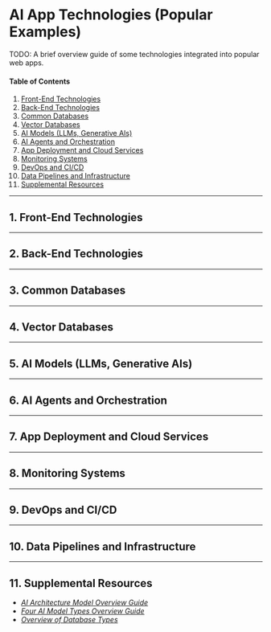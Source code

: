 # AI App Technologies (Popular Examples)

TODO: A brief overview guide of some technologies integrated into popular web apps.

#### Table of Contents

1. [Front-End Technologies](#frontend)
2. [Back-End Technologies](#backend)
3. [Common Databases](#commondb)
4. [Vector Databases](#vectordb)
5. [AI Models (LLMs, Generative AIs)](#models)
6. [AI Agents and Orchestration](#orch)
7. [App Deployment and Cloud Services](#deployment)
8. [Monitoring Systems](#monitoring)
9. [DevOps and CI/CD](#devops)
10. [Data Pipelines and Infrastructure](#pipelines)
11. [Supplemental Resources](#supplemental)

<hr />

## 1. <a name="frontend">Front-End Technologies</a>

<hr />

## 2. <a name="backend">Back-End Technologies</a>

<hr />

## 3. <a name="commondb">Common Databases</a>

<hr />

## 4. <a name="vectordb">Vector Databases</a>

<hr />

## 5. <a name="models">AI Models (LLMs, Generative AIs)</a>

<hr />

## 6. <a name="orch">AI Agents and Orchestration</a>

<hr /> 

## 7. <a name="deployment">App Deployment and Cloud Services</a>

<hr />

## 8. <a name="monitoring">Monitoring Systems</a>

<hr />

## 9. <a name="devops">DevOps and CI/CD</a>

<hr />

## 10. <a name="pipelines">Data Pipelines and Infrastructure</a>

<hr />

## 11. <a name="supplemental">Supplemental Resources</a>

* *[AI Architecture Model Overview Guide](https://github.com/chaseofthejungle/AI-Architecture-Model-Overview)*
* *[Four AI Model Types Overview Guide](https://github.com/chaseofthejungle/four-ai-models-overview)*
* *[Overview of Database Types](https://github.com/chaseofthejungle/types-of-databases)*
